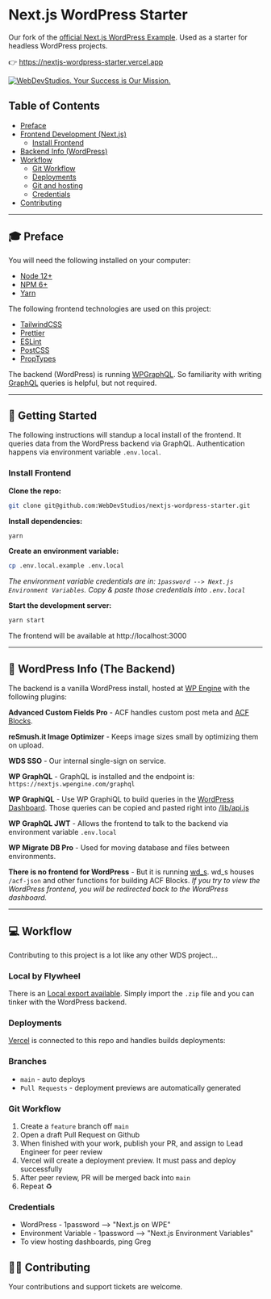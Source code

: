# Next.js WordPress Starter

Our fork of the [official Next.js WordPress Example](https://github.com/vercel/next.js/tree/canary/examples/cms-wordpress). Used as a starter for headless WordPress projects.

👉 https://nextjs-wordpress-starter.vercel.app

<a href="https://webdevstudios.com/contact/"><img src="https://webdevstudios.com/wp-content/uploads/2018/04/wds-github-banner.png" alt="WebDevStudios. Your Success is Our Mission."></a>

## Table of Contents
  - [Preface](#preface)
  - [Frontend Development (Next.js)](#frontend-development-nextjs)
    - [Install Frontend](#install-frontend)
  - [Backend Info (WordPress)](#backend-info-wordpress)
  - [Workflow](#workflow)
    - [Git Workflow](#git-workflow)
    - [Deployments](#deployments)
    - [Git and hosting](#git-and-hosting)
    - [Credentials](#credentials)
  - [Contributing](#contributing)

---

## 🎓 Preface

You will need the following installed on your computer:

- [Node 12+](https://nodejs.org/en/)
- [NPM 6+](https://nodejs.org/en/)
- [Yarn](https://yarnpkg.com/)

The following frontend technologies are used on this project:

- [TailwindCSS](https://tailwindcss.com/)
- [Prettier](https://prettier.io/)
- [ESLint](https://eslint.org/)
- [PostCSS](https://postcss.org/)
- [PropTypes](https://reactjs.org/docs/typechecking-with-proptypes.html)

The backend (WordPress) is running [WPGraphQL](https://github.com/wp-graphql/wp-graphql). So familiarity with writing [GraphQL](https://graphql.org/) queries is helpful, but not required.

---

## 🚀 Getting Started

The following instructions will standup a local install of the frontend. It queries data from the WordPress backend via GraphQL. Authentication happens via environment variable `.env.local`.

### Install Frontend

**Clone the repo:**

```bash
git clone git@github.com:WebDevStudios/nextjs-wordpress-starter.git
```

**Install dependencies:**

```bash
yarn
```

**Create an environment variable:**

```bash
cp .env.local.example .env.local
```

*The environment variable credentials are in: `1password --> Next.js Environment Variables`. Copy & paste those credentials into `.env.local`*

**Start the development server:**

```bash
yarn start
```
The frontend will be available at http://localhost:3000

---

## 🔧 WordPress Info (The Backend)

The backend is a vanilla WordPress install, hosted at [WP Engine](https://nextjs.wpengine.com) with the following plugins:

**Advanced Custom Fields Pro** - ACF handles custom post meta and [ACF Blocks](https://www.advancedcustomfields.com/resources/blocks/).

**reSmush.it Image Optimizer** - Keeps image sizes small by optimizing them on upload.

**WDS SSO** - Our internal single-sign on service.

**WP GraphQL** - GraphQL is installed and the endpoint is: `https://nextjs.wpengine.com/graphql`

**WP GraphiQL** - Use WP GraphiQL to build queries in the [WordPress Dashboard](https://nextjs.wpengine.com/wp-admin/admin.php?page=wp-graphiql%2Fwp-graphiql.php). Those queries can be copied and pasted right into [/lib/api.js](https://github.com/WebDevStudios/nextjs-wordpress-starter/blob/main/lib/api.js)

**WP GraphQL JWT** - Allows the frontend to talk to the backend via environment variable `.env.local`

**WP Migrate DB Pro** - Used for moving database and files between environments.

**There is no frontend for WordPress** - But it is running [wd_s](https://github.com/WebDevStudios/wd_s). wd_s houses `/acf-json` and other functions for building ACF Blocks. *If you try to view the WordPress frontend, you will be redirected back to the WordPress dashboard.*

---

## 💻 Workflow

Contributing to this project is a lot like any other WDS project...

### Local by Flywheel

There is an [Local export available](https://drive.google.com/file/d/1p0qvsf2OWSr0Wesl2rrxhwJxHW3JUAMg/view?usp=sharing). Simply import the `.zip` file and you can tinker with the WordPress backend.

### Deployments

[Vercel](https://vercel.com/webdevstudios/nextjs-wordpress-example) is connected to this repo and handles builds deployments:

### Branches

- `main` - auto deploys
- `Pull Requests` - deployment previews are automatically generated

### Git Workflow

1. Create a `feature` branch off `main`
2. Open a draft Pull Request on Github
3. When finished with your work, publish your PR, and assign to Lead Engineer for peer review
4. Vercel will create a deployment preview. It must pass and deploy successfully
4. After peer review, PR will be merged back into `main`
5. Repeat ♻️

### Credentials
- WordPress - 1password --> "Next.js on WPE"
- Environment Variable - 1password --> "Next.js Environment Variables"
- To view hosting dashboards, ping Greg

## 🙌🏻 Contributing

Your contributions and support tickets are welcome.
